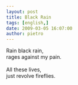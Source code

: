```yaml
---
layout: post
title: Black Rain
tags: [english,]
date: 2009-03-05 16:07:00
author: pietro
---
```

Rain black rain,<br/>rages against my pain.<br/><br/>All these lives,<br/>just revolve fireflies.
